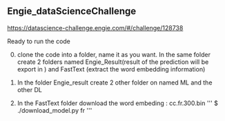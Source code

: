 ## Engie_dataScienceChallenge

https://datascience-challenge.engie.com/#/challenge/128738

Ready to run the code   

0. clone the code into a folder, name it as you want. In the same folder create 2 folders named Engie_Result(result of the prediction will be export in ) and FastText (extract the word embedding information)

1. In the folder Engie_result create 2 other folder on named ML and the other DL 

2. In the FastText folder download the word embeding : cc.fr.300.bin 
'''
$ ./download_model.py fr
'''

 
 
                        
